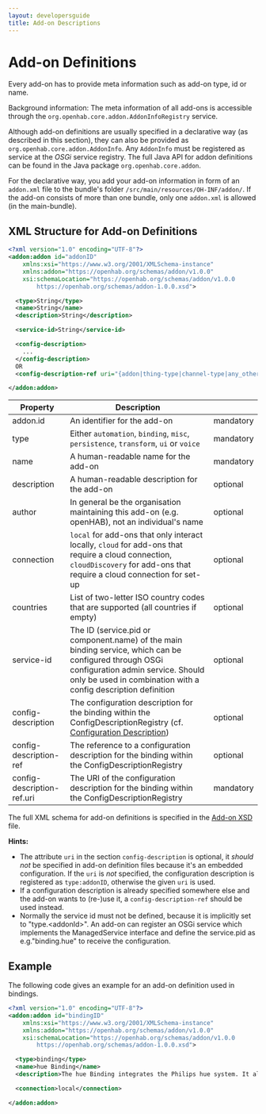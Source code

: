 ```yaml
---
layout: developersguide
title: Add-on Descriptions
---
```


# Add-on Definitions

Every add-on has to provide meta information such as add-on type, id or name.

Background information: The meta information of all add-ons is accessible through the `org.openhab.core.addon.AddonInfoRegistry` service.

Although add-on definitions are usually specified in a declarative way (as described in this section), they can also be provided as `org.openhab.core.addon.AddonInfo`.
Any `AddonInfo` must be registered as service at the *OSGi* service registry.
The full Java API for addon definitions can be found in the Java package `org.openhab.core.addon`.

For the declarative way, you add your add-on information in form of an `addon.xml` file to the bundle's folder `/src/main/resources/OH-INF/addon/`.
If the add-on consists of more than one bundle, only one `addon.xml` is allowed (in the main-bundle).

## XML Structure for Add-on Definitions

```xml
<?xml version="1.0" encoding="UTF-8"?>
<addon:addon id="addonID"
    xmlns:xsi="https://www.w3.org/2001/XMLSchema-instance"
    xmlns:addon="https://openhab.org/schemas/addon/v1.0.0"
    xsi:schemaLocation="https://openhab.org/schemas/addon/v1.0.0
        https://openhab.org/schemas/addon-1.0.0.xsd">

  <type>String</type>
  <name>String</name>
  <description>String</description>

  <service-id>String</service-id>

  <config-description>
    ...
  </config-description>
  OR
  <config-description-ref uri="{addon|thing-type|channel-type|any_other}:addonID:..." />

</addon:addon>
```

| Property                   | Description                                                                                                                                                                                                   |           |
|----------------------------|---------------------------------------------------------------------------------------------------------------------------------------------------------------------------------------------------------------|-----------|
| addon.id                   | An identifier for the add-on                                                                                                                                                                                  | mandatory |
| type                       | Either `automation`, `binding`, `misc`, `persistence`, `transform`, `ui` or `voice`                                                                                                                           | mandatory |
| name                       | A human-readable name for the add-on                                                                                                                                                                          | mandatory |
| description                | A human-readable description for the add-on                                                                                                                                                                   | optional  |
| author                     | In general be the organisation maintaining this add-on (e.g. openHAB), not an individual's name                                                                                                               | optional  |
| connection                 | `local` for add-ons that only interact locally, `cloud` for add-ons that require a cloud connection, `cloudDiscovery` for add-ons that require a cloud connection for set-up                                  | optional  |
| countries                  | List of two-letter ISO country codes that are supported (all countries if empty)                                                                                                                              | optional  |
| service-id                 | The ID (service.pid or component.name) of the main binding service, which can be configured through OSGi configuration admin service. Should only be used in combination with a config description definition | optional  |
| config-description         | The configuration description for the binding within the ConfigDescriptionRegistry (cf. [Configuration Description](config-xml.html))                                                                         | optional  |
| config-description-ref     | The reference to a configuration description for the binding within the ConfigDescriptionRegistry                                                                                                             | optional  |
| config-description-ref.uri | The URI of the configuration description for the binding within the ConfigDescriptionRegistry                                                                                                                 | mandatory |

The full XML schema for add-on definitions is specified in the [Add-on XSD](https://openhab.org/schemas/addon-1.0.0.xsd) file.

**Hints:**

- The attribute `uri` in the section `config-description` is optional, it *should not* be specified in add-on definition files because it's an embedded configuration. If the `uri` is *not* specified, the configuration description is registered as `type:addonID`, otherwise the given `uri` is used.
- If a configuration description is already specified somewhere else and the add-on wants to (re-)use it, a `config-description-ref` should be used instead.
- Normally the service id must not be defined, because it is implicitly set to "type.&lt;addonId&gt;".
  An add-on can register an OSGi service which implements the ManagedService interface and define the service.pid as e.g."binding.hue" to receive the configuration.

## Example

The following code gives an example for an add-on definition used in bindings.

```xml
<?xml version="1.0" encoding="UTF-8"?>
<addon:addon id="bindingID"
    xmlns:xsi="https://www.w3.org/2001/XMLSchema-instance"
    xmlns:addon="https://openhab.org/schemas/addon/v1.0.0"
    xsi:schemaLocation="https://openhab.org/schemas/addon/v1.0.0
        https://openhab.org/schemas/addon-1.0.0.xsd">

  <type>binding</type>
  <name>hue Binding</name>
  <description>The hue Binding integrates the Philips hue system. It allows to control hue bulbs.</description>

  <connection>local</connection>

</addon:addon>
```
